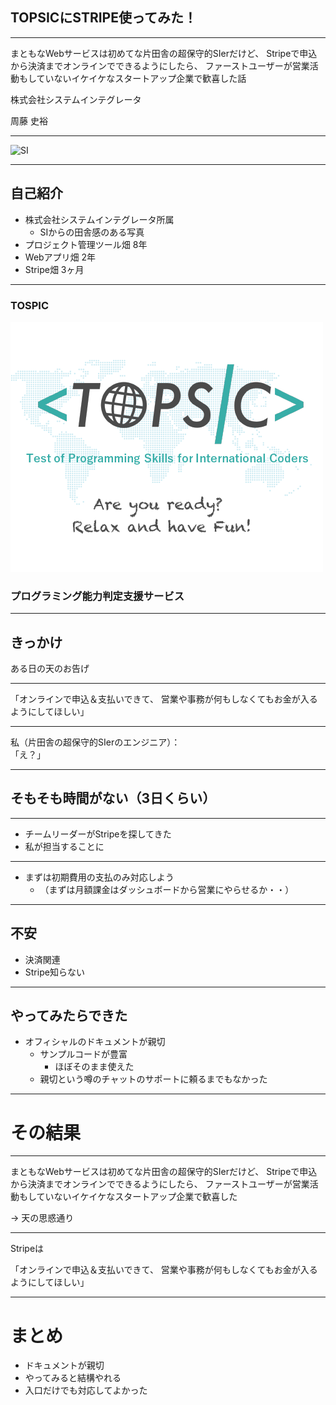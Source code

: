 ## TOPSICにSTRIPE使ってみた！

---

まともなWebサービスは初めてな片田舎の超保守的SIerだけど、
Stripeで申込から決済までオンラインでできるようにしたら、
ファーストユーザーが営業活動もしていないイケイケなスタートアップ企業で歓喜した話


株式会社システムインテグレータ

周藤 史裕

---

![SI](img/si.jpgs)

---

## 自己紹介
- 株式会社システムインテグレータ所属
  - SIからの田舎感のある写真
- プロジェクト管理ツール畑 8年
- Webアプリ畑 2年
- Stripe畑 3ヶ月



---

### TOSPIC

![Logo](img/tsimage.png)

### プログラミング能力判定支援サービス

---

## きっかけ

ある日の天のお告げ

---

「オンラインで申込＆支払いできて、
営業や事務が何もしなくてもお金が入るようにしてほしい」

---

私（片田舎の超保守的SIerのエンジニア）：\
「え？」

---

## そもそも時間がない（3日くらい）

---

- チームリーダーがStripeを探してきた
- 私が担当することに

---

- まずは初期費用の支払のみ対応しよう
  - （まずは月額課金はダッシュボードから営業にやらせるか・・）

---

## 不安
- 決済関連
- Stripe知らない

---

## やってみたらできた

- オフィシャルのドキュメントが親切
  - サンプルコードが豊富
    - ほぼそのまま使えた
  - 親切という噂のチャットのサポートに頼るまでもなかった

---

# その結果

---

まともなWebサービスは初めてな片田舎の超保守的SIerだけど、
Stripeで申込から決済までオンラインでできるようにしたら、
ファーストユーザーが営業活動もしていないイケイケなスタートアップ企業で歓喜した

→ 天の思惑通り

---

Stripeは

「オンラインで申込＆支払いできて、
営業や事務が何もしなくてもお金が入るようにしてほしい」

---

# まとめ

- ドキュメントが親切
- やってみると結構やれる
- 入口だけでも対応してよかった